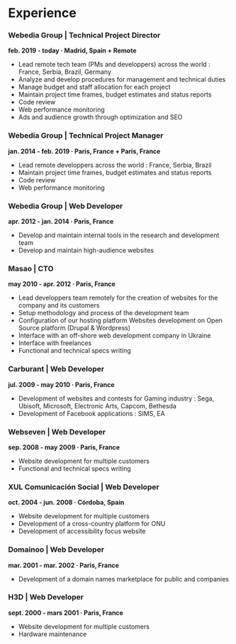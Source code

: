 # Experience

### Webedia Group | Technical Project Director

**feb. 2019 - today · Madrid, Spain + Remote**

* Lead remote tech team (PMs and developpers) across the world : France, Serbia, Brazil, Germany
* Analyze and develop procedures for management and technical duties
* Manage budget and staff allocation for each project
* Maintain project time frames, budget estimates and status reports
* Code review
* Web performance monitoring
* Ads and audience growth through optimization and SEO

### Webedia Group | Technical Project Manager

**jan. 2014 - feb. 2019 · Paris, France + Paris, France**

* Lead remote developpers across the world : France, Serbia, Brazil
* Maintain project time frames, budget estimates and status reports
* Code review
* Web performance monitoring

### Webedia Group | **Web Developer**

**apr. 2012 - jan. 2014 · Paris, France**

* Develop and maintain internal tools in the research and development team
* Develop and maintain high-audience websites

### Masao | CTO

**may 2010 - apr. 2012 · Paris, France**

* Lead developpers team remotely for the creation of websites for the company and its customers
* Setup methodology and process of the development team
* Configuration of our hosting platform Websites development on Open Source platform (Drupal & Wordpress)
* Interface with an off-shore web development company in Ukraine
* Interface with freelances
* Functional and technical specs writing

### Carburant | Web Developer

**jul. 2009 - may 2010 · Paris, France**

* Development of websites and contests for Gaming industry : Sega, Ubisoft, Microsoft, Electronic Arts, Capcom, Bethesda
* Development of Facebook applications : SIMS, EA

### **Webseven | Web Developer**

**sep. 2008 - may 2009 · Paris, France**

* Website development for multiple customers
* Functional and technical specs writing

### XUL Comunicación Social **| Web Developer**

**oct. 2004 - jun. 2008 · Córdoba, Spain**&#x20;

* Website development for multiple customers
* Development of a cross-country platform for ONU
* Development of accessibility focus website

### Domainoo | Web Developer

**mar. 2001 - mar. 2002 · Paris, France**

* Development of a domain names marketplace for public  and companies

### H3D | Web Developer

**sept. 2000 - mars 2001 · Paris, France**

* Website development for multiple customers
* Hardware maintenance
